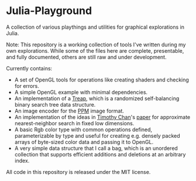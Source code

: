 Julia-Playground
================

A collection of various playthings and utilities for graphical explorations in Julia. 

Note: This repository is a working collection of tools I've written during my own explorations. While some of the files here are complete, presentable, and fully documented, others are still raw and under development.

Currently contains:
  - A set of OpenGL tools for operations like creating shaders and checking for errors.
  - A simple OpenGL example with minimal dependencies.
  - An implementation of a [Treap](http://en.wikipedia.org/wiki/Treap), which is a randomized self-balancing binary search tree data structure.
  - An image encoder for the [PPM](http://netpbm.sourceforge.net/doc/ppm.html) image format.
  - An implementation of the ideas in [Timothy Chan](https://cs.uwaterloo.ca/~tmchan/)'s [paper](https://cs.uwaterloo.ca/~tmchan/sss.ps) for approximate nearest-neighbor search in fixed low dimensions.
  - A basic Rgb color type with common operations defined, parameterizable by type and useful for creating e.g. densely packed arrays of byte-sized color data and passing it to OpenGL.
  - A very simple data structure that I call a bag, which is an unordered collection that supports efficient additions and deletions at an arbitrary index.
  

All code in this repository is released under the MIT license.
